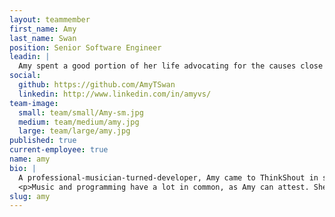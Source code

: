 ```yaml
---
layout: teammember
first_name: Amy
last_name: Swan
position: Senior Software Engineer
leadin: |
  Amy spent a good portion of her life advocating for the causes close to her heart, especially rights for independent musicians. Her knack for logic games led her to try programming, and she hasn’t looked back. She’s been searching for a place where she could apply her skills in web development to support those advocacy groups. She found it in ThinkShout.
social:
  github: https://github.com/AmyTSwan
  linkedin: http://www.linkedin.com/in/amyvs/
team-image:
  small: team/small/Amy-sm.jpg
  medium: team/medium/amy.jpg
  large: team/large/amy.jpg
published: true
current-employee: true
name: amy
bio: |
  A professional-musician-turned-developer, Amy came to ThinkShout in search of an opportunity to apply her coding skills to organizations working for positive change in the world, and she feels right at home here. Before joining our team, Amy worked as an IT support rep for several different online music tech companies. She also dabbled as a light and sound engineer and worked on events for artists and individuals like Björk, Paul Simon and the Dalai Lama.
  <p>Music and programming have a lot in common, as Amy can attest. She’s put her performance skills into practice by giving technical talks at conferences such as DrupalCon and BADCamp (Bay Area Drupal), and collaboration with her peers brings out everything she enjoys about being part of a musical ensemble. A woman of many interests, Amy admits to being an old school Whovian, and also happens to be the only kiteboarder in the office. She also encourages us all to stay healthy by leading an afternoon “plank” session every weekday at around 2pm, and invites all that stop by to join the fun.
slug: amy
---
```

